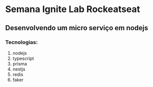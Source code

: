 # Semana Ignite Lab Rockeatseat

## Desenvolvendo um micro serviço em nodejs

### Tecnologias:

1. nodejs
2. typescript
3. prisma
4. nestjs
5. redis
6. faker
